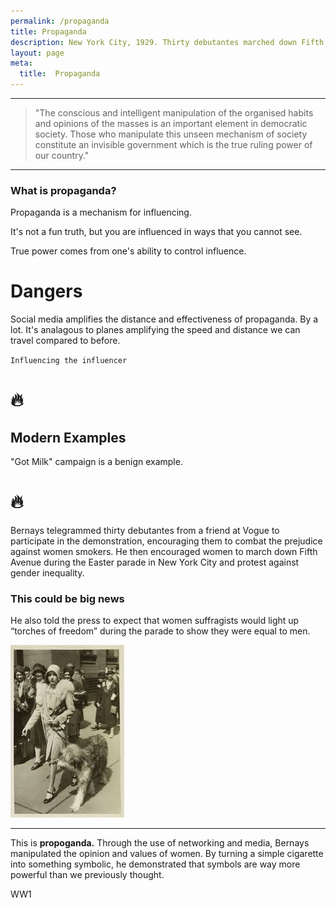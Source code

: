 ```yaml
---
permalink: /propaganda
title: Propaganda
description: New York City, 1929. Thirty debutantes marched down Fifth Avenue during the Easter parade. They light up cigarettes to combat prejudice against women smokers. The press calls them 'torches of freedom' and spreads the message. This is propoganda.
layout: page
meta:
  title:  Propaganda
---
```


---

> "The conscious and intelligent manipulation of the organised habits and opinions of the masses is an important element in democratic society. Those who manipulate this unseen mechanism of society constitute an invisible government which is the true ruling power of our country."

---


### What is propaganda?

Propaganda is a mechanism for influencing. 

It's not a fun truth, but you are influenced in ways that you cannot see. 

True power comes from one's ability to control influence.

# Dangers

Social media amplifies the distance and effectiveness of propaganda. By a lot. It's analagous to planes amplifying the speed and distance we can travel compared to before. 

`Influencing the influencer`


# 🔥




<!-- > " If you can influence the leaders, either with or without their conscious cooperation, you automatically influence the group which they sway. `Propaganda` will never die out." -->

<!-- ## **New York City** -->

<!-- The year is **1929.** American `Tobacco` Company has a problem. women won't smoke because the habit was seen as corrupt and inappropriate for women. The story of how [Edward Bernays](https://en.wikipedia.org/wiki/Edward_Bernays) solved their problem is something every American should know.  -->


## Modern Examples

"Got Milk" campaign is a benign example.


# 🔥



Bernays telegrammed thirty debutantes from a friend at Vogue to participate in the demonstration, encouraging them to combat the prejudice against women smokers. He then encouraged women to march down Fifth Avenue during the Easter parade in New York City and protest against gender inequality.

### This could be big news

He also told the press to expect that women suffragists would light up “torches of freedom” during the parade to show they were equal to men.

![Image1](/assets/images/freedom_walker.jpg)

---

This is **propoganda.** Through the use of networking and media, Bernays manipulated the opinion and values of women. By turning a simple cigarette into something symbolic, he demonstrated that symbols are way more powerful than we previously thought.

WW1

<!-- 

- quote: If we understand the mechanism and motives of the group mind, it is now possible to control and regiment the masses according to our will without them knowing it.
  person: Edward Bernays

- quote: The conscious and intelligent manipulation of the organised habits and opinions of the masses is an important element in democratic society. Those who manipulate this unseen mechanism of society constitute an invisible government which is the true ruling power of our country.
  person: Edward Bernays

- quote: The American motion picture is the greatest unconscious carrier of propaganda in the world today. It is a great distributor for ideas and opinions. The motion picture can standardize the ideas and habits of a nation. Because pictures are made to meet market demands, they reflect, emphasize and even exaggerate broad popular tendencies, rather than stimulate new ideas and opinions. The motion picture avails itself only of ideas and facts which are in vogue. As the newspaper seeks to purvey news, it seeks to purvey entertainment.”
  person: Edward Bernays

- quote: If you can influence the leaders, either with or without their conscious cooperation, you automatically influence the group which they sway.
  person: Edward Bernays

- quote: Propaganda will never die out. Intelligent men must realize that propaganda is the modern instrument by which they can fight for productive ends and help to bring order out of chaos.
  person: Edward Bernays

- quote: We are dominated by the relatively small number of persons who understand the mental processes and social patterns of the masses. It is they who pull the wires which control the public mind.
  person: Edward Bernays -->

  